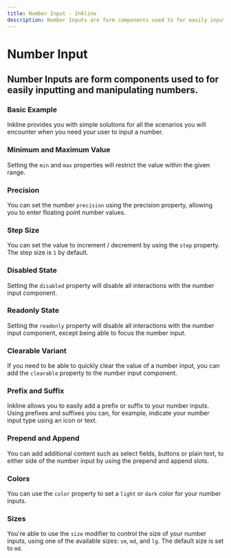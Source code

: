 ```yaml
---
title: Number Input - Inkline
description: Number Inputs are form components used to for easily inputting and manipulating numbers.
---
```


<script setup>
import {
    INumberInputBasicExample,
    INumberInputColorVariantsExample,
    INumberInputClearableExample,
    INumberInputDisabledExample,
    INumberInputMinMaxExample,
    INumberInputPrecisionExample,
    INumberInputReadonlyExample,
    INumberInputSizeVariantsExample,
    INumberInputStepSizeExample,
    INumberInputPrependAppendTextExample,
    INumberInputPrependAppendButtonExample,
    INumberInputPrependAppendDropdownExample,
    INumberInputPrefixSuffixExample
} from '@inkline/inkline/components/INumberInput/examples';
import { default as INumberInputBasicExampleHTML } from '@inkline/inkline/components/INumberInput/examples/basic.html?raw';
import { default as INumberInputBasicExampleJS } from '@inkline/inkline/components/INumberInput/examples/basic.js?raw';
import { default as INumberInputColorVariantsExampleHTML } from '@inkline/inkline/components/INumberInput/examples/color-variants.html?raw';
import { default as INumberInputColorVariantsExampleJS } from '@inkline/inkline/components/INumberInput/examples/color-variants.js?raw';
import { default as INumberInputClearableExampleHTML } from '@inkline/inkline/components/INumberInput/examples/clearable.html?raw';
import { default as INumberInputClearableExampleJS } from '@inkline/inkline/components/INumberInput/examples/clearable.js?raw';
import { default as INumberInputDisabledExampleHTML } from '@inkline/inkline/components/INumberInput/examples/disabled.html?raw';
import { default as INumberInputDisabledExampleJS } from '@inkline/inkline/components/INumberInput/examples/disabled.js?raw';
import { default as INumberInputMinMaxExampleHTML } from '@inkline/inkline/components/INumberInput/examples/minmax.html?raw';
import { default as INumberInputMinMaxExampleJS } from '@inkline/inkline/components/INumberInput/examples/minmax.js?raw';
import { default as INumberInputPrecisionExampleHTML } from '@inkline/inkline/components/INumberInput/examples/precision.html?raw';
import { default as INumberInputPrecisionExampleJS } from '@inkline/inkline/components/INumberInput/examples/precision.js?raw';
import { default as INumberInputReadonlyExampleHTML } from '@inkline/inkline/components/INumberInput/examples/readonly.html?raw';
import { default as INumberInputReadonlyExampleJS } from '@inkline/inkline/components/INumberInput/examples/readonly.js?raw';
import { default as INumberInputSizeVariantsExampleHTML } from '@inkline/inkline/components/INumberInput/examples/size-variants.html?raw';
import { default as INumberInputSizeVariantsExampleJS } from '@inkline/inkline/components/INumberInput/examples/size-variants.js?raw';
import { default as INumberInputStepSizeExampleHTML } from '@inkline/inkline/components/INumberInput/examples/step-size.html?raw';
import { default as INumberInputStepSizeExampleJS } from '@inkline/inkline/components/INumberInput/examples/step-size.js?raw';
import { default as INumberInputPrependAppendTextExampleHTML } from '@inkline/inkline/components/INumberInput/examples/prepend-append-text.html?raw';
import { default as INumberInputPrependAppendTextExampleJS } from '@inkline/inkline/components/INumberInput/examples/prepend-append-text.js?raw';
import { default as INumberInputPrependAppendButtonExampleHTML } from '@inkline/inkline/components/INumberInput/examples/prepend-append-button.html?raw';
import { default as INumberInputPrependAppendButtonExampleJS } from '@inkline/inkline/components/INumberInput/examples/prepend-append-button.js?raw';
import { default as INumberInputPrependAppendDropdownExampleHTML } from '@inkline/inkline/components/INumberInput/examples/prepend-append-dropdown.html?raw';
import { default as INumberInputPrependAppendDropdownExampleJS } from '@inkline/inkline/components/INumberInput/examples/prepend-append-dropdown.js?raw';
import { default as INumberInputPrefixSuffixExampleHTML } from '@inkline/inkline/components/INumberInput/examples/prefix-suffix.html?raw';
import { default as INumberInputPrefixSuffixExampleJS } from '@inkline/inkline/components/INumberInput/examples/prefix-suffix.js?raw';
</script>

# Number Input
## Number Inputs are form components used to for easily inputting and manipulating numbers.

### Basic Example
Inkline provides you with simple solutions for all the scenarios you will encounter when you need your user to input a number.

<example :component="INumberInputBasicExample" :html="INumberInputBasicExampleHTML" :js="INumberInputBasicExampleJS"></example>

### Minimum and Maximum Value
Setting the `min` and `max` properties will restrict the value within the given range.

<example :component="INumberInputMinMaxExample" :html="INumberInputMinMaxExampleHTML" :js="INumberInputMinMaxExampleJS"></example>

### Precision
You can set the number `precision` using the precision property, allowing you to enter floating point number values.

<example :component="INumberInputPrecisionExample" :html="INumberInputPrecisionExampleHTML" :js="INumberInputPrecisionExampleJS"></example>

### Step Size
You can set the value to increment / decrement by using the `step` property. The step size is `1` by default.

<example :component="INumberInputStepSizeExample" :html="INumberInputStepSizeExampleHTML" :js="INumberInputStepSizeExampleJS"></example>

### Disabled State
Setting the `disabled` property will disable all interactions with the number input component.

<example :component="INumberInputDisabledExample" :html="INumberInputDisabledExampleHTML" :js="INumberInputDisabledExampleJS"></example>

### Readonly State
Setting the `readonly` property will disable all interactions with the number input component, except being able to focus the number input.

<example :component="INumberInputReadonlyExample" :html="INumberInputReadonlyExampleHTML" :js="INumberInputReadonlyExampleJS"></example>

### Clearable Variant
If you need to be able to quickly clear the value of a number input, you can add the `clearable` property to the number input component.

<example :component="INumberInputClearableExample" :html="INumberInputClearableExampleHTML" :js="INumberInputClearableExampleJS"></example>

### Prefix and Suffix
Inkline allows you to easily add a prefix or suffix to your number inputs. Using prefixes and suffixes you can, for example, indicate your number input type using an icon or text. 

<example :component="INumberInputPrefixSuffixExample" :html="INumberInputPrefixSuffixExampleHTML" :js="INumberInputPrefixSuffixExampleJS"></example>

### Prepend and Append
You can add additional content such as select fields, buttons or plain text, to either side of the number input by using the prepend and append slots.

<example :component="INumberInputPrependAppendTextExample" :html="INumberInputPrependAppendTextExampleHTML" :js="INumberInputPrependAppendTextExampleJS"></example>

<example :component="INumberInputPrependAppendButtonExample" :html="INumberInputPrependAppendButtonExampleHTML" :js="INumberInputPrependAppendButtonExampleJS"></example>

<example :component="INumberInputPrependAppendDropdownExample" :html="INumberInputPrependAppendDropdownExampleHTML" :js="INumberInputPrependAppendDropdownExampleJS"></example>

### Colors
You can use the `color` property to set a `light` or `dark` color for your number inputs.

<example :component="INumberInputColorVariantsExample" :html="INumberInputColorVariantsExampleHTML" :js="INumberInputColorVariantsExampleJS"></example>

### Sizes
You're able to use the `size` modifier to control the size of your number inputs, using one of the available sizes: `sm`, `md`, and `lg`. The default size is set to `md`.

<example :component="INumberInputSizeVariantsExample" :html="INumberInputSizeVariantsExampleHTML" :js="INumberInputSizeVariantsExampleJS"></example>


